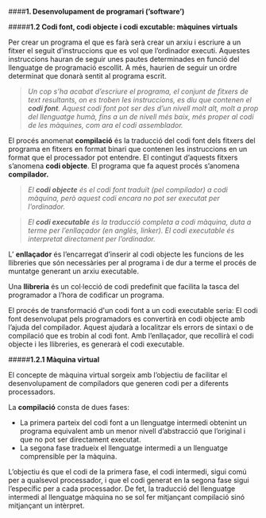 ####**1. Desenvolupament de programari (’software’)**

#####**1.2 Codi font, codi objecte i codi excutable: màquines virtuals**

Per crear un programa el que es farà serà crear un arxiu i escriure a un fitxer el seguit d’instruccions que es vol que l’ordinador executi. Aquestes instruccions hauran de seguir unes pautes determinades en funció del llenguatge de programació escollit. A més, haurien de seguir un ordre determinat que donarà sentit al programa escrit.

>_Un cop s’ha acabat d’escriure el programa, el conjunt de fitxers de text resultants, on es troben les instruccions, es diu que contenen el **codi font**. Aquest codi font pot ser des d’un nivell molt alt, molt a prop del llenguatge humà, fins a un de nivell més baix, més proper al codi de les màquines, com ara el codi assemblador._

El procés anomenat **compilació** és la traducció del codi font dels fitxers del programa en fitxers en format binari que contenen les instruccions en un format que el processador pot entendre. El contingut d’aquests fitxers s’anomena **codi objecte**. El programa que fa aquest procés s’anomena **compilador.**

>_El **codi objecte** és el codi font traduït (pel compilador) a codi màquina, però aquest codi encara no pot ser executat per l’ordinador._ 

>_El **codi executable** és la traducció completa a codi màquina, duta a terme per l’enllaçador (en anglès, linker). El codi executable és interpretat directament per l’ordinador._

L’ **enllaçador** és l’encarregat d’inserir al codi objecte les funcions de les llibreries que són necessàries per al programa i de dur a terme el procés de muntatge generant un arxiu executable. 

Una **llibreria** és un col·lecció de codi predefinit que facilita la tasca del programador a l’hora de codificar un programa.

El procés de transformació d'un codi font a un codi executable seria: El codi font desenvolupat pels programadors es convertirà en codi objecte amb l’ajuda del compilador. Aquest ajudarà a localitzar els errors de sintaxi o de compilació que es trobin al codi font. Amb l’enllaçador, que recollirà el codi objecte i les llibreries, es generarà el codi executable.

#####**1.2.1 Màquina virtual**

El concepte de màquina virtual sorgeix amb l’objectiu de facilitar el desenvolupament de compiladors que generen codi per a diferents processadors.

La **compilació** consta de dues fases:

- La primera parteix del codi font a un llenguatge intermedi obtenint un programa equivalent amb un menor nivell d’abstracció que l’original i que no pot ser directament executat. 
- La segona fase tradueix el llenguatge intermedi a un llenguatge comprensible per la màquina.

L’objectiu és que el codi de la primera fase, el codi intermedi, sigui comú per a qualsevol processador, i que el codi generat en la segona fase sigui l’específic per a cada processador. De fet, la traducció del llenguatge intermedi al llenguatge màquina no se sol fer mitjançant compilació sinó mitjançant un intèrpret.

